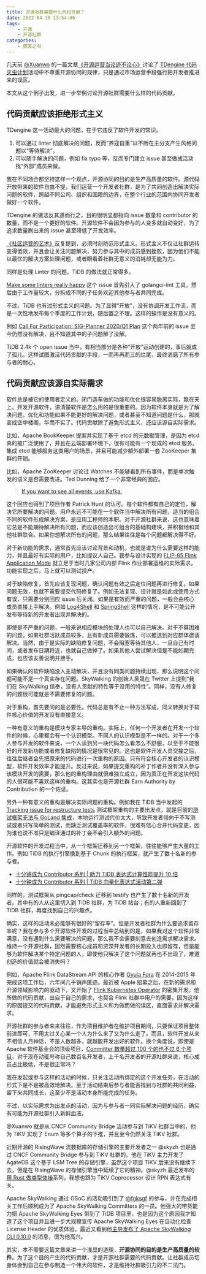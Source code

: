 ```yaml
---
title: 开源社群需要什么代码贡献？
date: 2022-04-10 13:54:06
tags:
    - 开源
    - 开源社群
categories:
    - 夜天之书
---
```


几天前 [@Xuanwo](https://github.com/Xuanwo) 的一篇文章[《开源运营当论迹不论心》](https://xuanwo.io/reports/2022-13/)讨论了 [TDengine 代码灭虫计划](https://web.archive.org/web/20220403062947/https://mp.weixin.qq.com/s/mssWF5AoUG-vt-b5_QMtRA)活动中不尊重开源协同的规律，只是通过市场运营手段强行把开发者推进来的误区。

本文从这个例子出发，进一步举例讨论开源社群需要什么样的代码贡献。

<!-- more -->

## 代码贡献应该拒绝形式主义

TDengine 这一活动最大的问题，在于它违反了软件开发的常识。

1. 可以通过 linter 彻底解决的问题，反而“养寇自重”以不断在主分支产生风格问题以“等待解决”。
2. 可以随手解决的问题，例如 fix typo 等，反而专门建立 issue 甚至做成活动找“外部”成员来做。

我在不同场合都坚持这样一个观点，开源协同的目的是生产高质量的软件。源代码开放带来的软件自由不提，我们运营一个开发者社群，是为了共同创造出解决实际问题的软件，跨越不同公司、组织和国籍的边界，在整个行业的范围内协同开发者做好一个软件。

TDengine 的做法反其道而行之，目的很明显都指向 issue 数量和 contributor 的数量，而不是一个更好的软件。开源软件不会因为参与的人变多就自动变好，为了追求数量刷出来的 issue 甚至降低了开发效率。

[《社区运营的艺术》](https://book.douban.com/subject/26976995/)反复提到，必须时刻防范形式主义。形式主义不仅让社群运转变得低效，并且会让关注问题解决，努力参与其中的成员感到挫败，因为他们不能以最优的解决方案处理问题，或者眼看着社群无意义的消耗却无能为力。

同样是处理 Linter 的问题，TiDB 的做法就正常得多。

[Make some linters really happy](https://github.com/pingcap/tidb/issues/22979) 这个 issue 首先引入了 golangci-lint 工具，然后由于工作量较大，分拆成不同的子任务欢迎其他参与者共同完成。

不过，TiDB 也有过形式主义的问题。为了显得“开放”，没有协调开发工作流，而是一次性地发布每个季度的工作计划，随后置之不理。这样的操作是没有意义的。

例如 [Call For Participation: SIG-Planner 2020/Q1 Plan](https://github.com/pingcap/tidb/issues/14609) 这个两年前的 issue 至今仍然没有解决，且不知道其中的子问题解了没解。

TiDB 2.4k 个 open issue 当中，有相当部分是各种“开放”运动创建的，事后就成了孤儿。这样试图激活代码贡献的手段，一而再再而三的烂尾，最终消磨了所有参与者的耐心。

## 代码贡献应该源自实际需求

软件总是被它的使用者定义的。闭门造车做的功能和优化很容易脱离实际，飘在天上。开发开源软件，讲清楚软件是怎么用的是很重要的。因为软件本身就是为了解决问题，优化和功能如果不能更好的解决问题，或者甚至不知道问题是什么，那就变成空中楼阁，华而不实了。代码贡献除了避免形式主义，还应该源自实际需求。

比如，Apache BookKeeper 提案并实现了基于 etcd 的元数据管理，是因为 etcd 真的被广泛使用了，并且在云端部署环境下，很有可能有一个现成的 etcd 服务。集成 etcd 能够服务这类用户的场景，并且可能减少额外部署一套 ZooKeeper 集群的开销。

比如，Apache ZooKeeper 讨论过 Watches 不能够看到所有事件，而是单次触发的语义是否需要改进。Ted Dunning 给了一个非常经典的回应。

> [If you want to see all events, use Kafka.](https://lists.apache.org/thread/fz9bkndvbntfjwxm952clh9vky3nwyd5)

这个回应也得到了项目作者 Patrick Hunt 的认可。每个软件都有自己的定位，解决它所要解决的问题。用户永远不可能在一个软件当中解决所有问题，适当的组合不同的软件形成解决方案，是应用工程师的本职。对于开源社群来说，这也意味着它总是不能期待解决所有问题，而应该创造出可组合的基础构建块，并积极地和其他社群联合。如果你想解决所有的问题，那么结果往往是每个问题都解决得不好。

对于新功能的需求，通常首先应该讨论背景和动机，也就是谁为什么需要这样的能力，并且最好有实际的用户，比如提议人自己。我参与设计实现的 [FLIP-85 Flink Application Mode](https://cwiki.apache.org/confluence/display/FLINK/FLIP-85+Flink+Application+Mode) 就立足于当时几家公司内部 Flink 作业部署运维的实际需求，功能实现之后，马上就可以测试投产。

对于缺陷修复，首先应该复现问题，确认问题有效之后定位问题再进行修复。如果问题无效，也就不需要提交代码修复了。例如无法复现、设计就是如此或使用方式有误，只需要分别回应 issue 后关闭。如果是有效而严重的问题，一般会由核心成员直接上手解决。例如 [Log4Shell](https://en.wikipedia.org/wiki/Log4Shell) 和 [SpringShell](https://www.microsoft.com/security/blog/2022/04/04/springshell-rce-vulnerability-guidance-for-protecting-against-and-detecting-cve-2022-22965/) 这样的情况，是不可能公开发布等待新的开发者出现并解决的。

即使是不严重的问题，一般来说相应模块的处理人也可以自己解决。对于不算困难的问题，如果社群活跃成员较多，且有新成员需要锻炼，可以推送到对应群体邀请解决。当然，由于是实际的缺陷修复问题，不会阻塞等待其他人，一旦自己有时间，或者发布日期将近，也就自己做掉了。如果其他人尝试解决但是不能如期完成，也应该友善说明并接手。

如果确认的软件缺陷没人主动解决，并且没有同类问题持续出现，那么说明这个问题可能不是一个真实存在问题。SkyWalking 的创始人吴晟在 Twitter 上提到“我们在 SkyWalking 信奉，没有人贡献的特性等于没用的特性”。同样，没有人修复的问题很可能就是不需要修复的问题。

对于重构，首先要问的是必要性。代码总是有不止一种方法写成，同义转换对于软件核心价值的开发没有直接意义。

一种有意义的重构是模块专家主导的重构。实际上，任何一个开发者在开发一个软件的时候，心里都会有一个认识模型。不同人的认识模型是不一样的。对于一个多人参与开发的软件来说，一个人读到另一块代码怎么看怎么不舒服，以至于不能很好的开发新功能或者修复缺陷的情况是很常见的。这也是软件开发人员交接之后，往往后继者会先把原来的代码进行一次重构的原因。只有符合核心开发者的认识模型，软件开发效率才能提升。反过来说，如果提交重构的补丁作者并没有深入参与该模块开发的需要，那么他的重构理由就很难独立成立，因为真正在开发这块代码的人很可能不喜欢这样的重构。这其实也是开源社群 Earn Authority by Contribution 的一个佐证。

另外一种有意义的重构是解决实际问题的重构。例如我在 TiDB 当中发起的 [Tracking issue for restructure tests](https://github.com/pingcap/tidb/issues/26022) 测试框架重构的主要出发点，就是目前的[测试框架无法与 GoLand 集成](https://internals.tidb.io/t/topic/141)，本地运行测试代价太大，导致开发者倾向于不写测试或者只写简单的测试，而缺乏测试覆盖率的软件，很难有信心合并代码变更，因为谁也说不准只是编译通过的补丁会不会引入额外的问题。

开源软件的开发过程当中，从一个框架迁移到另一个框架，往往能够产生大量的工作。例如 TiDB 的执行引擎换到基于 Chunk 的执行框架，就产生了数十名新的参与者。

* [十分钟成为 Contributor 系列 | 助力 TiDB 表达式计算性能提升 10 倍](https://pingcap.com/zh/blog/10mins-become-contributor-of-tidb-20190916)
* [十分钟成为 Contributor 系列 | TiDB 向量化表达式活动第二弹](https://pingcap.com/zh/blog/10mins-become-tidb-contributor-20190930)

同样的，测试框架从 pingcap/check 迁移到 testify 也产生了数十名新的开发者。其中有的人从这里切入到 TiDB 社群，为 TiDB 站台；有的人重新回到了 TiDB 社群，再度找到自己的兴趣点。

确实，这样的活动未必能够有很好的“留存率”。但是开发者社群为什么要追求留存率呢？我在参与多个开源软件开发的过程当中总结到的是，如果我对这个软件非常满意，没有遇到什么需要解决的问题，那么我不会需要刻意去创造需求解决需求。维持一个开源社群，固然需要核心成员和资深开发者的长期投入也即留存，但是能够为软件解决某个特定问题的人，即使他只解决了这个问题就再也不出现了，难道创造的价值就会被消失吗？

例如，Apache Flink DataStream API 的核心作者 [Gyula Fora](https://github.com/gyfora) 在 2014-2015 年完成这项工作后，六年间几乎销声匿迹。最近被 Apple 招募之后，在新的需求和开源领域影响力的驱动下，又开始了 [Flink Kubernetes Operator](https://github.com/apache/flink-kubernetes-operator) 的密集开发。他所做的代码贡献，出自于自己的需求，也契合 Flink 社群中用户的需要，因为这样的原因提交的代码贡献，才能避免形式主义和为做而做的误区，直面需求并解决需求。

开源社群的参与者来来往往，作为项目维护者在维护项目期间，只要保证项目整体前进即可，不用太过关心某一个人为什么来了又为什么走了。而且，软件开发从来不相信人月神话，不是人数越多，就越能开发出好的软件。换个角度说，即使是 Apache 软件基金会的顶级项目，[Committer 数量超过 100 个的也不过 6 个项目](https://projects.apache.org/projects.html?number)。对于现在动辄号称自己数百名开发者，上千名开发者的开源社群来说，核心成员占比极低，不是很正常吗？

我在发起或参与这样的活动的时候，只关注活动所绑定的这个开发任务，在活动的形式下是不是被高效地解决。至于活动结束后参与者能否找到与社群的共同利益，留下来共同成长，这至少不是活动本身所能完成的任务。

不过，以实际需求为出发点的活动，因为与参与者一同实际解决问题的经历，确实有可能为开源社群引入新鲜血液。

@Xuanwo 就是从 CNCF Community Bridge 活动参与到 TiKV 社群当中的，他为 TiKV 实现了 Enum 等多个算子的下推，并且至今仍然关注 TiKV 社群。

近期开源的 RisingWave 流数据库的存储引擎的主要开发者之一 @skyzh 也是通过 CNCF Community Bridge 参与到 TiKV 社群的。他在 TiKV 主力开发了 AgateDB 这个基于 LSM Tree 的存储引擎，虽然这个项目 TiKV 后来没有继续下去，但是在 RisingWave 的存储引擎当中延续了它的精神。@skyzh 最近发布的[用 Rust 做类型体操](https://github.com/skyzh/type-exercise-in-rust)系列，我想也跟为 TiKV Coprocessor 设计 RPN 表达式有关。

Apache SkyWalking 通过 GSoC 的活动吸引到了 [@fgksgf](https://github.com/fgksgf) 的参与，并在完成相关工作后顺利成为了 Apache SkyWalking Committers 的一员。他强大的带货能力把 Apache SkyWalking Eyes 带到了 TiDB 项目里，也是因为这个原因我才知道了这个项目并且进一步大规模宣传 Apache SkyWalking Eyes 在自动化检查 License Header 的优质体验。最近又看到他[主导发布了 Apache SkyWalking CLI 0.10.0](https://lists.apache.org/thread/lf1nvnw5ks97f8s47m2dgttssb7nq6rz) 的消息，很为他高兴。

其实，本不需要这篇文章来讲一个浅显的道理，**开源协同的目的是生产高质量的软件**。为了这个目的产生的代码贡献，才是开源社群需要的代码贡献。让社群成员切身体会到自己在参与制造一个伟大的软件，才是维持社群吸引力的不二法门。
